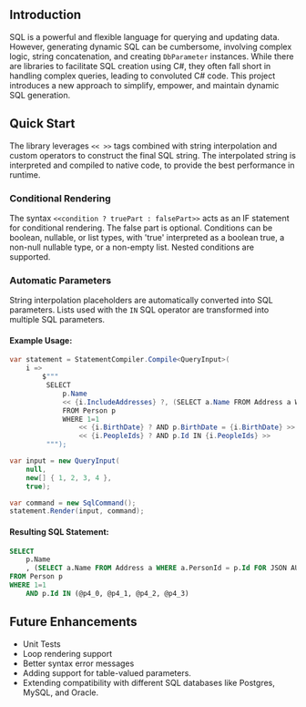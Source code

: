 ## Introduction
SQL is a powerful and flexible language for querying and updating data. However, generating dynamic SQL can be cumbersome, involving complex logic, string concatenation, and creating `DbParameter` instances. While there are libraries to facilitate SQL creation using C#, they often fall short in handling complex queries, leading to convoluted C# code. This project introduces a new approach to simplify, empower, and maintain dynamic SQL generation.

## Quick Start
The library leverages `<< >>` tags combined with string interpolation and custom operators to construct the final SQL string. The interpolated string is interpreted and compiled to native code, to provide the best performance in runtime.

### Conditional Rendering
The syntax `<<condition ? truePart : falsePart>>` acts as an IF statement for conditional rendering. The false part is optional. Conditions can be boolean, nullable, or list types, with 'true' interpreted as a boolean true, a non-null nullable type, or a non-empty list. Nested conditions are supported.

### Automatic Parameters
String interpolation placeholders are automatically converted into SQL parameters. Lists used with the `IN` SQL operator are transformed into multiple SQL parameters.

#### Example Usage:
```csharp
var statement = StatementCompiler.Compile<QueryInput>(
    i =>
        $"""
         SELECT
             p.Name
             << {i.IncludeAddresses} ?, (SELECT a.Name FROM Address a WHERE a.PersonId = p.Id FOR JSON AUTO) : '' >> AS Addresses
             FROM Person p
             WHERE 1=1
                 << {i.BirthDate} ? AND p.BirthDate = {i.BirthDate} >>
                 << {i.PeopleIds} ? AND p.Id IN {i.PeopleIds} >>
         """);

var input = new QueryInput(
    null,
    new[] { 1, 2, 3, 4 },
    true);

var command = new SqlCommand();
statement.Render(input, command);
```

#### Resulting SQL Statement:
```sql
SELECT
    p.Name
    , (SELECT a.Name FROM Address a WHERE a.PersonId = p.Id FOR JSON AUTO) AS Addresses
FROM Person p
WHERE 1=1
    AND p.Id IN (@p4_0, @p4_1, @p4_2, @p4_3)
```

## Future Enhancements
- Unit Tests
- Loop rendering support
- Better syntax error messages 
- Adding support for table-valued parameters.
- Extending compatibility with different SQL databases like Postgres, MySQL, and Oracle.
